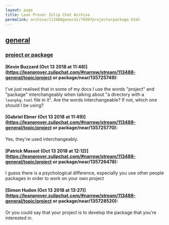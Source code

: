 ```yaml
---
layout: page
title: Lean Prover Zulip Chat Archive 
permalink: archive/113488general/76997projectorpackage.html
---
```


## [general](index.html)
### [project or package](76997projectorpackage.html)

#### [Kevin Buzzard (Oct 13 2018 at 11:48)](https://leanprover.zulipchat.com/#narrow/stream/113488-general/topic/project or package/near/135725749):
I've just realised that in some of my docs I use the words "project" and "package" interchangeably when talking about "a directory with a `leanpkg.toml` file in it". Are the words interchangeable? If not, which one should I be using?

#### [Gabriel Ebner (Oct 13 2018 at 11:49)](https://leanprover.zulipchat.com/#narrow/stream/113488-general/topic/project or package/near/135725770):
Yes, they're used interchangeably.

#### [Patrick Massot (Oct 13 2018 at 12:12)](https://leanprover.zulipchat.com/#narrow/stream/113488-general/topic/project or package/near/135726478):
I guess there is a psychological difference, especially you use other people packages in order to work on your own project

#### [Simon Hudon (Oct 13 2018 at 13:27)](https://leanprover.zulipchat.com/#narrow/stream/113488-general/topic/project or package/near/135728520):
Or you could say that your project is to develop the package that you're interested in.

